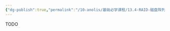 ```yaml
---
{"dg-publish":true,"permalink":"/10-anolis/基础必学课程/13.4-RAID-磁盘阵列/","dgPassFrontmatter":true}
---
```


TODO